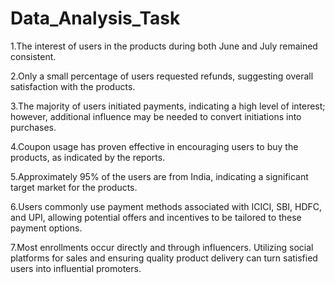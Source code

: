 # Data_Analysis_Task

1.The interest of users in the products during both June and July remained consistent.

2.Only a small percentage of users requested refunds, suggesting overall satisfaction with the products.

3.The majority of users initiated payments, indicating a high level of interest; however, additional influence may be needed to convert initiations into purchases.

4.Coupon usage has proven effective in encouraging users to buy the products, as indicated by the reports.

5.Approximately 95% of the users are from India, indicating a significant target market for the products.

6.Users commonly use payment methods associated with ICICI, SBI, HDFC, and UPI, allowing potential offers and incentives to be tailored to these payment options.

7.Most enrollments occur directly and through influencers. Utilizing social platforms for sales and ensuring quality product delivery can turn satisfied users into influential promoters.
